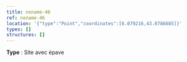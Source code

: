 ```yaml
---
title: noname-46
ref: noname-46
location: '{"type":"Point","coordinates":[6.079216,43.0786685]}'
types: []
structures: []
---
```


**Type** : Site avec épave  

